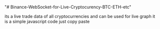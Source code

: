"# Binance-WebSocket-for-Live-Cryptocurency-BTC-ETH-etc" 

its a live trade data of all cryptocurrencies and can be used for live graph 
it is a simple javascript code 
just copy paste
